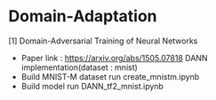 # Domain-Adaptation
[1] Domain-Adversarial Training of Neural Networks

* Paper link : https://arxiv.org/abs/1505.07818
DANN implementation(dataset : mnist)
* Build MNIST-M dataset
run create_mnistm.ipynb
* Build model 
run DANN_tf2_mnist.ipynb
